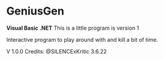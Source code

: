 # GeniusGen
**Visual Basic .NET**
This is a little program is version 1

Interactive program to play around with and kill a bit of time.


V 1.0.0
Credits: 
@SILENCExKritic
3.6.22
